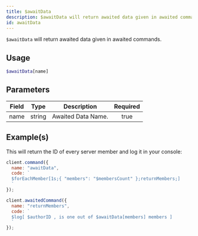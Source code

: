 ```yaml
---
title: $awaitData
description: $awaitData will return awaited data given in awaited commands.
id: awaitData
---
```


`$awaitData` will return awaited data given in awaited commands.

## Usage

```php
$awaitData[name]
```

## Parameters

| Field | Type   | Description        | Required |
| ----- | ------ | ------------------ | :------: |
| name  | string | Awaited Data Name. |   true   |

## Example(s)

This will return the ID of every server member and log it in your console:

```javascript
client.command({
  name: "awaitData",
  code: `
  $forEachMember[1s;{ "members": "$membersCount" };returnMembers;]
  `
});

client.awaitedCommand({
  name: "returnMembers",
  code: `
  $log[ $authorID , is one out of $awaitData[members] members ]
  `
});
```
